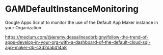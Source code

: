# GAMDefaultInstanceMonitoring
Google Apps Script to monitor the use of the Default App Maker instance in your Organization

https://medium.com/@jeremy.dessalinesdorbigny/follow-the-trend-of-apps-develop-in-your-org-with-a-dashboard-of-the-default-cloud-sql-app-maker-db-c3d2dab414a8
